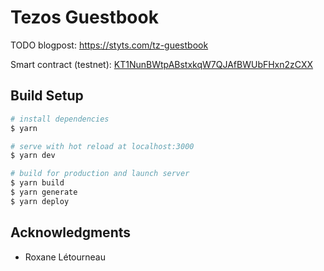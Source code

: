 # Tezos Guestbook

TODO blogpost: https://styts.com/tz-guestbook  

Smart contract (testnet): [KT1NunBWtpABstxkqW7QJAfBWUbFHxn2zCXX](https://better-call.dev/edo2net/KT1NunBWtpABstxkqW7QJAfBWUbFHxn2zCXX/operations)

## Build Setup

```bash
# install dependencies
$ yarn

# serve with hot reload at localhost:3000
$ yarn dev

# build for production and launch server
$ yarn build
$ yarn generate
$ yarn deploy
```

## Acknowledgments
- Roxane Létourneau
